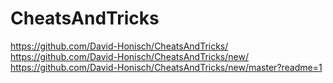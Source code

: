 # CheatsAndTricks

https://github.com/David-Honisch/CheatsAndTricks/
https://github.com/David-Honisch/CheatsAndTricks/new/
https://github.com/David-Honisch/CheatsAndTricks/new/master?readme=1
